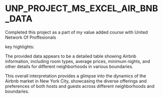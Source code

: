 # UNP_PROJECT_MS_EXCEL_AIR_BNB_DATA
Completed this project as a part of my value added course with United Network Of Proffesionals


key highlights:


The provided data appears to be a detailed table showing Airbnb information, including room types, average prices, minimum nights, and other details for different neighborhoods in various boundaries.



This overall interpretation provides a glimpse into the dynamics of the Airbnb market in New York City, showcasing the diverse offerings and preferences of both hosts and guests across different neighborhoods and boundaries.
